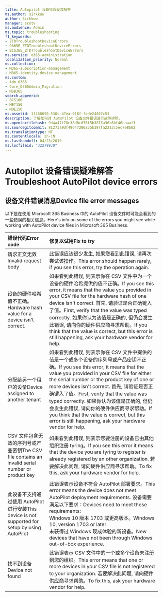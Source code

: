 ```yaml
---
title: Autopilot 设备错误疑难解答
ms.author: sirkkuw
author: Sirkkuw
manager: scotv
ms.audience: Admin
ms.topic: troubleshooting
f1_keywords:
- ZTDTroubleshootDeviceErrors
- O365E_ZTDTroubleshootDeviceErrors
- BCS365_ZTDTroubleshootDeviceErrors
ms.service: o365-administration
localization_priority: Normal
ms.collection:
- M365-subscription-management
- M365-identity-device-management
ms.custom:
- Adm_O365
- Core_O365Admin_Migration
- MSB365
search.appverid:
- BCS160
- MET150
- MOE150
ms.assetid: 1f468690-530c-47ea-918f-fede24607c53
description: 了解如何对 AutoPilot 设备文件错误进行故障排除。
ms.openlocfilehash: 9d4a47f78c38d8c076f5b3876a36b6bf46eaaaf3
ms.sourcegitcommit: 81273a9df49647286235b187fa2213c5ec7e8b62
ms.translationtype: MT
ms.contentlocale: zh-CN
ms.lasthandoff: 04/23/2019
ms.locfileid: "32279830"
---
```

# <a name="troubleshoot-autopilot-device-errors"></a><span data-ttu-id="338cd-103">Autopilot 设备错误疑难解答</span><span class="sxs-lookup"><span data-stu-id="338cd-103">Troubleshoot AutoPilot device errors</span></span>

## <a name="device-file-error-messages"></a><span data-ttu-id="338cd-104">设备文件错误消息</span><span class="sxs-lookup"><span data-stu-id="338cd-104">Device file error messages</span></span>

<span data-ttu-id="338cd-105">以下是在使用 Microsoft 365 Business 中的 AutoPilot 设备文件时可能会看到的一些错误的相关信息。</span><span class="sxs-lookup"><span data-stu-id="338cd-105">Here's info on some of the errors you might see while working with AutoPilot device files in Microsoft 365 Business.</span></span> 
  
|<span data-ttu-id="338cd-106">**错误代码**</span><span class="sxs-lookup"><span data-stu-id="338cd-106">**Error code**</span></span>|<span data-ttu-id="338cd-107">**修复以试用**</span><span class="sxs-lookup"><span data-stu-id="338cd-107">**Fix to try**</span></span>|
|:-----|:-----|
|<span data-ttu-id="338cd-108">请求正文无效</span><span class="sxs-lookup"><span data-stu-id="338cd-108">Invalid request body</span></span>  <br/> |<span data-ttu-id="338cd-109">此错误应该很少发生, 如果您看到此错误, 请再次尝试该操作。</span><span class="sxs-lookup"><span data-stu-id="338cd-109">This error should happen rarely, if you see this error, try the operation again.</span></span>  <br/> |
|<span data-ttu-id="338cd-110">设备的硬件哈希值不正确。</span><span class="sxs-lookup"><span data-stu-id="338cd-110">Hardware hash value for a device isn't correct.</span></span>  <br/> |<span data-ttu-id="338cd-111">如果看到此错误, 则表示你在 CSV 文件中为一个设备的硬件哈希提供的值不正确。</span><span class="sxs-lookup"><span data-stu-id="338cd-111">If you see this error, it means that the value you provided in your CSV file for the hardware hash of one device isn't correct.</span></span> <span data-ttu-id="338cd-112">首先, 请验证是否正确键入了值。</span><span class="sxs-lookup"><span data-stu-id="338cd-112">First, verify that the value was typed correctly.</span></span> <span data-ttu-id="338cd-113">如果你认为该值是正确的, 但仍会发生此错误, 请向你的硬件供应商寻求帮助。</span><span class="sxs-lookup"><span data-stu-id="338cd-113">If you think that the value is correct, but this error is still happening, ask your hardware vendor for help.</span></span>  <br/> |
|<span data-ttu-id="338cd-114">分配给另一个租户的设备</span><span class="sxs-lookup"><span data-stu-id="338cd-114">Device assigned to another tenant</span></span>  <br/> |<span data-ttu-id="338cd-115">如果看到此错误, 则表示你在 CSV 文件中提供的值是一个或多个设备的序列号或产品密钥不正确。</span><span class="sxs-lookup"><span data-stu-id="338cd-115">If you see this error, it means that the value you provided in your CSV file for either the serial number or the product key of one or more devices isn't correct.</span></span> <span data-ttu-id="338cd-116">首先, 请验证是否正确键入了值。</span><span class="sxs-lookup"><span data-stu-id="338cd-116">First, verify that the value was typed correctly.</span></span> <span data-ttu-id="338cd-117">如果你认为该值是正确的, 但仍会发生此错误, 请向你的硬件供应商寻求帮助。</span><span class="sxs-lookup"><span data-stu-id="338cd-117">If you think that the value is correct, but this error is still happening, ask your hardware vendor for help.</span></span>  <br/> |
|<span data-ttu-id="338cd-118">CSV 文件包含无效的序列号或产品密钥</span><span class="sxs-lookup"><span data-stu-id="338cd-118">The CSV file contains an invalid serial number or product key</span></span>  <br/> |<span data-ttu-id="338cd-119">如果看到此错误, 则表示您要注册的设备已由其他组织注册 tyring。</span><span class="sxs-lookup"><span data-stu-id="338cd-119">If you see this error it means that the device you are tyring to register is already registered by an other organization.</span></span> <span data-ttu-id="338cd-120">若要解决此问题, 请向硬件供应商寻求帮助。</span><span class="sxs-lookup"><span data-stu-id="338cd-120">To fix this, ask your hardware vendor for help.</span></span>  <br/> |
|<span data-ttu-id="338cd-121">此设备不支持通过使用 AutoPilot 进行安装</span><span class="sxs-lookup"><span data-stu-id="338cd-121">This device is not supported for setup by using AutoPilot</span></span>  <br/> | <span data-ttu-id="338cd-122">此错误表示设备不符合 AutoPilot 部署要求。</span><span class="sxs-lookup"><span data-stu-id="338cd-122">This error means the device does not meet AutoPilot deployment requirements.</span></span> <span data-ttu-id="338cd-123">设备需要满足以下要求：</span><span class="sxs-lookup"><span data-stu-id="338cd-123">Devices need to meet these requirements:</span></span>  <br/>  <span data-ttu-id="338cd-124">Windows 10 版本 1703 或更高版本。</span><span class="sxs-lookup"><span data-stu-id="338cd-124">Windows 10, version 1703 or later.</span></span>  <br/>  <span data-ttu-id="338cd-125">未获得过 Windows 现成体验的新设备。</span><span class="sxs-lookup"><span data-stu-id="338cd-125">New devices that have not been through Windows out-of-box experience.</span></span>  <br/> |
|<span data-ttu-id="338cd-126">找不到设备</span><span class="sxs-lookup"><span data-stu-id="338cd-126">Device not found</span></span>  <br/> |<span data-ttu-id="338cd-127">此错误表示 CSV 文件中的一个或多个设备未注册到您的组织。</span><span class="sxs-lookup"><span data-stu-id="338cd-127">This error means that one or more devices in your CSV file is not registered to your organization.</span></span> <span data-ttu-id="338cd-128">若要解决此问题, 请向硬件供应商寻求帮助。</span><span class="sxs-lookup"><span data-stu-id="338cd-128">To fix this, ask your hardware vendor for help.</span></span>  <br/> |
   
